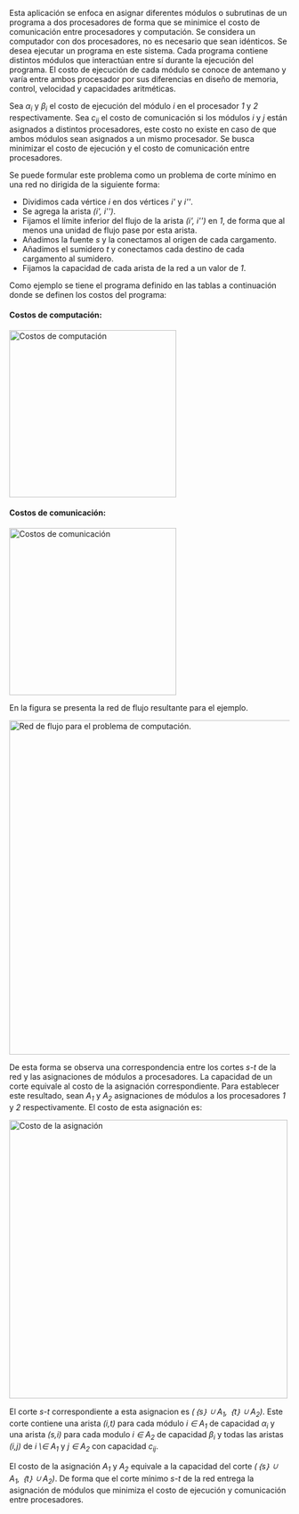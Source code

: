 Esta aplicación se enfoca en asignar diferentes módulos o subrutinas de un programa a dos procesadores de forma que se minimice el costo de comunicación entre procesadores y computación. Se considera un computador con dos procesadores, no es necesario que sean idénticos. Se desea ejecutar un programa en este sistema. Cada programa contiene distintos módulos que interactúan entre sí durante la ejecución del programa. El costo de ejecución de cada módulo se conoce de antemano y varía entre ambos procesador por sus diferencias en diseño de memoria, control, velocidad y capacidades aritméticas.

Sea *α<sub>i</sub>* y *β<sub>i</sub>* el costo de ejecución del módulo *i* en el procesador *1* y *2* respectivamente.
Sea *c<sub>ij</sub>* el costo de comunicación si los módulos *i* y *j* están asignados a distintos procesadores, este costo no existe en caso de que ambos módulos sean asignados a un mismo procesador.
Se busca minimizar el costo de ejecución y el costo de comunicación entre procesadores.

Se puede formular este problema como un problema de corte mínimo en una red no dirigida de la siguiente forma:

* Dividimos cada vértice *i* en dos vértices *i'* y *i''*.
* Se agrega la arista *(i', i'')*.
* Fijamos el límite inferior del flujo de la arista *(i', i'')* en *1*, de forma que al menos una unidad de flujo pase por esta arista.
* Añadimos la fuente *s* y la conectamos al origen de cada cargamento.
* Añadimos el sumidero *t* y conectamos cada destino de cada cargamento al sumidero.
* Fijamos la capacidad de cada arista de la red a un valor de *1*.


Como ejemplo se tiene el programa definido en las tablas a continuación donde se definen los costos del programa:

#### Costos de computación:

<img alt="Costos de computación" src="/img/Ayuda/Aplicaciones/ComputacionDistribuida/CostosDeComputacion.png" width="300em">

#### Costos de comunicación:

<img alt="Costos de comunicación" src="/img/Ayuda/Aplicaciones/ComputacionDistribuida/CostosDeComunicacion.png" width="300em">

En la figura se presenta la red de flujo resultante para el ejemplo.

<img alt="Red de flujo para el problema de computación." src="/img/Ayuda/Aplicaciones/ComputacionDistribuida/RedProcesos.png" width="600em">

De esta forma se observa una correspondencia entre los cortes *s-t* de la red y las asignaciones de módulos a procesadores. La capacidad de un corte equivale al costo de la asignación correspondiente.
Para establecer este resultado, sean *A<sub>1</sub>* y *A<sub>2</sub>* asignaciones de módulos a los procesadores *1* y *2* respectivamente. El costo de esta asignación es:

<img alt="Costo de la asignación" src="/img/Ayuda/Aplicaciones/ComputacionDistribuida/EcuacionCostoAsignacion.png" width="500em">

El corte *s-t* correspondiente a esta asignacion es *(｛s｝ ∪ A<sub>1</sub>, ｛t｝ ∪ A<sub>2</sub>)*. Este corte contiene una arista *(i,t)* para cada módulo *i ∈ A<sub>1</sub>* de capacidad *α<sub>i</sub>* y una arista *(s,i)*  para cada modulo *i ∈ A<sub>2</sub>* de capacidad *β<sub>i</sub>* y todas las aristas *(i,j)* de *i \∈ A<sub>1</sub>* y *j ∈ A<sub>2</sub>* con capacidad *c<sub>ij</sub>*. 

El costo de la asignación *A<sub>1</sub>* y *A<sub>2</sub>* equivale a la capacidad del corte *(｛s｝ ∪ A<sub>1</sub>, ｛t｝ ∪ A<sub>2</sub>)*.
De forma que el corte mínimo *s-t* de la red entrega la asignación de módulos que minimiza el costo de ejecución y comunicación entre procesadores.